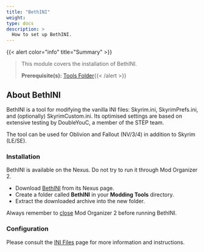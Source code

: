 ```yaml
---
title: "BethINI"
weight:
type: docs
description: >
  How to set up BethINI.
---
```


{{< alert color="info" title="Summary" >}}
> This module covers the installation of BethINI.<p>
> **Prerequisite(s):** [Tools Folder](/skyforge/tool-setup/tools-folder/){{< /alert >}}

## About BethINI

BethINI is a tool for modifying the vanilla INI files: Skyrim.ini, SkyrimPrefs.ini, and (optionally) SkyrimCustom.ini. Its optimised settings are based on extensive testing by DoubleYouC, a member of the STEP team.

The tool can be used for Oblivion and Fallout (NV/3/4) in addition to Skyrim (LE/SE).

### Installation

BethINI is available on the Nexus. Do not try to run it through Mod Organizer 2.

- Download [BethINI](https://www.nexusmods.com/skyrimspecialedition/mods/4875) from its Nexus page.
- Create a folder called **BethINI** in your **Modding Tools** directory.
- Extract the downloaded archive into the new folder.

Always remember to <u>close</u> Mod Organizer 2 before running BethINI.

### Configuration

Please consult the [INI Files](/skyforge/modding-resources/ini-config/) page for more information and instructions.